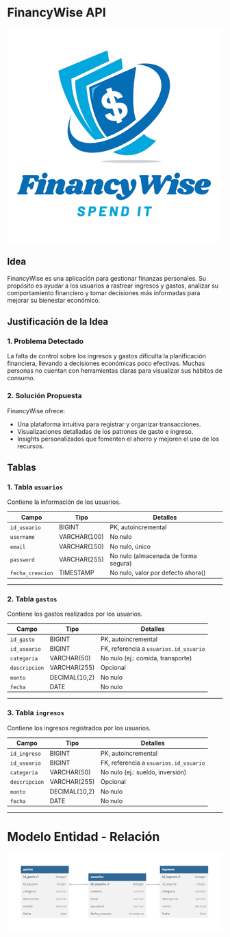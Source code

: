# FinancyWise API

![Logo](./images/logo.png)

## Idea
FinancyWise es una aplicación para gestionar finanzas personales. Su propósito es ayudar a los usuarios a rastrear ingresos y gastos, analizar su comportamiento financiero y tomar decisiones más informadas para mejorar su bienestar económico.

## Justificación de la Idea

### 1. **Problema Detectado**
La falta de control sobre los ingresos y gastos dificulta la planificación financiera, llevando a decisiones económicas poco efectivas. Muchas personas no cuentan con herramientas claras para visualizar sus hábitos de consumo.

### 2. **Solución Propuesta**
FinancyWise ofrece:
- Una plataforma intuitiva para registrar y organizar transacciones.
- Visualizaciones detalladas de los patrones de gasto e ingreso.
- Insights personalizados que fomenten el ahorro y mejoren el uso de los recursos.
## Tablas

### 1. Tabla `usuarios`
Contiene la información de los usuarios.

| Campo            | Tipo            | Detalles                      |
|------------------|-----------------|-------------------------------|
| `id_usuario`     | BIGINT          | PK, autoincremental           |
| `username`       | VARCHAR(100)    | No nulo                       |
| `email`          | VARCHAR(150)    | No nulo, único                |
| `password`       | VARCHAR(255)    | No nulo (almacenada de forma segura) |
| `fecha_creacion` | TIMESTAMP     | No nulo, valor por defecto ahora() |

---

### 2. Tabla `gastos`
Contiene los gastos realizados por los usuarios.

| Campo          | Tipo         | Detalles                      |
|----------------|--------------|-------------------------------|
| `id_gasto`     | BIGINT       | PK, autoincremental           |
| `id_usuario`   | BIGINT       | FK, referencia a `usuarios.id_usuario` |
| `categoria`    | VARCHAR(50)  | No nulo (ej.: comida, transporte) |
| `descripcion`  | VARCHAR(255) | Opcional                      |
| `monto`        | DECIMAL(10,2)| No nulo                       |
| `fecha`        | DATE         | No nulo                       |

---

### 3. Tabla `ingresos`
Contiene los ingresos registrados por los usuarios.

| Campo          | Tipo         | Detalles                      |
|----------------|--------------|-------------------------------|
| `id_ingreso`   | BIGINT       | PK, autoincremental           |
| `id_usuario`   | BIGINT       | FK, referencia a `usuarios.id_usuario` |
| `categoria`    | VARCHAR(50)  | No nulo (ej.: sueldo, inversión) |
| `descripcion`  | VARCHAR(255) | Opcional                      |
| `monto`        | DECIMAL(10,2)| No nulo                       |
| `fecha`        | DATE         | No nulo                       |

---

# Modelo Entidad - Relación

![ER](./images/ER.png)

